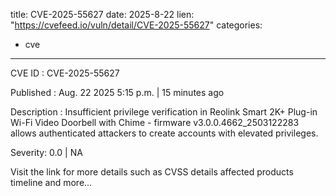  
title: CVE-2025-55627
date: 2025-8-22
lien: "https://cvefeed.io/vuln/detail/CVE-2025-55627"
categories:
  - cve
---

CVE ID : CVE-2025-55627

Published :  Aug. 22
2025
5:15 p.m. | 15 minutes ago

Description : Insufficient privilege verification in Reolink Smart 2K+ Plug-in Wi-Fi Video Doorbell with Chime - firmware v3.0.0.4662_2503122283 allows authenticated attackers to create accounts with elevated privileges.

Severity: 0.0 | NA

Visit the link for more details
such as CVSS details
affected products
timeline
and more...
